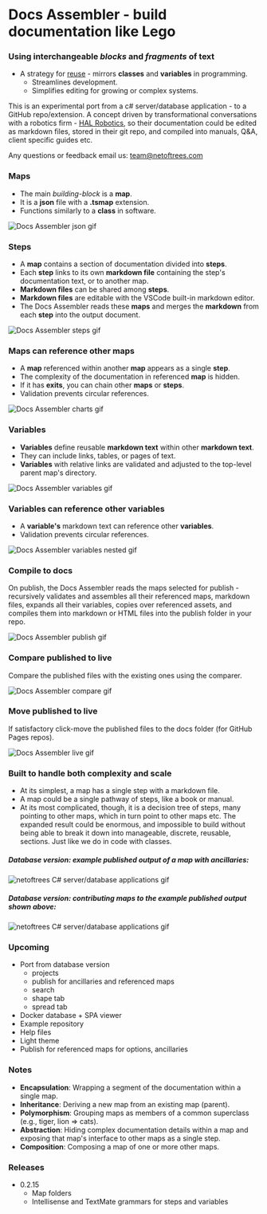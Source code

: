 
# Docs Assembler - build documentation like Lego

### Using interchangeable *blocks* and *fragments* of text
- A strategy for [reuse](#notes) - mirrors **classes** and **variables** in programming. 
    - Streamlines development.
    - Simplifies editing for growing or complex systems.
  


This is an experimental port from a c# server/database application - to a GitHub repo/extension. A concept driven by transformational conversations with a robotics firm - [HAL Robotics](https://hal-robotics.com), so their documentation could be edited as markdown files, stored in their git repo, and compiled into manuals, Q&A, client specific guides etc. 

Any questions or feedback email us: team@netoftrees.com 
    


### Maps
- The main *building-block* is a **map**.
- It is a **json** file with a **.tsmap** extension.
- Functions similarly to a **class** in software.

![Docs Assembler json gif](./assets/DocsAssemblerJson.gif)
  
  

### Steps
- A **map** contains a section of documentation divided into **steps**.
- Each **step** links to its own **markdown file** containing the step's documentation text, or to another map.
- **Markdown files** can be shared among **steps**.
- **Markdown files** are editable with the VSCode built-in markdown editor.
- The Docs Assembler reads these **maps** and merges the **markdown** from each **step** into the output document.

![Docs Assembler steps gif](./assets/DocsAssemblerSteps.gif)
  
  

### Maps can reference other maps
- A **map** referenced within another **map** appears as a single **step**.
- The complexity of the documentation in referenced **map** is hidden.
- If it has **exits**, you can chain other **maps** or **steps**.
- Validation prevents circular references.

![Docs Assembler charts gif](./assets/DocsAssemblerCharts.gif)
  
  

### Variables
- **Variables** define reusable **markdown text** within other **markdown text**.
- They can include links, tables, or pages of text.
- **Variables** with relative links are validated and adjusted to the top-level parent map's directory.

![Docs Assembler variables gif](./assets/DocsAssemblerVariables.gif)
  
  

### Variables can reference other variables
- A **variable's** markdown text can reference other **variables**.
- Validation prevents circular references.

![Docs Assembler variables nested gif](./assets/DocsAssemblerNestedVariables.gif)
  
  

### Compile to docs
On publish, the Docs Assembler reads the maps selected for publish - recursively validates and assembles all their referenced maps, markdown files, expands all their variables, copies over referenced assets, and compiles them into markdown or HTML files into the publish folder in your repo. 

![Docs Assembler publish gif](./assets/DocsAssemblerPublish.gif)
  
  

### Compare published to live
Compare the published files with the existing ones using the comparer.

![Docs Assembler compare gif](./assets/DocsAssemblerCompare.gif)
  
  

### Move published to live
If satisfactory click-move the published files to the docs folder (for GitHub Pages repos).

![Docs Assembler live gif](./assets/DocsAssemblerLive.gif)
  
  

### Built to handle both complexity and scale
- At its simplest, a map has a single step with a markdown file.
- A map could be a single pathway of steps, like a book or manual.
- At its most complicated, though, it is a decision tree of steps, many pointing to other maps, which in turn point to other maps etc. The expanded result could be enormous, and impossible to build without being able to break it down into manageable, discrete, reusable, sections. Just like we do in code with classes.
  

##### Database version: example published output of a map with ancillaries:

![netoftrees C# server/database applications gif](./assets/netoftreesCsharp.gif)
  
  


##### Database version: contributing maps to the example published output shown above:

![netoftrees C# server/database applications gif](./assets/netoftreesCsharpMaps.gif)
  

### Upcoming
- Port from database version
    - projects
    - publish for ancillaries and referenced maps
    - search
    - shape tab
    - spread tab
- Docker database + SPA viewer
- Example repository
- Help files
- Light theme
- Publish for referenced maps for options, ancillaries

  

### Notes

- **Encapsulation**: Wrapping a segment of the documentation within a single map.
- **Inheritance**: Deriving a new map from an existing map (parent).
- **Polymorphism**: Grouping maps as members of a common superclass (e.g., tiger, lion => cats).
- **Abstraction**: Hiding complex documentation details within a map and exposing that map's interface to other maps as a single step.
- **Composition**: Composing a map of one or more other maps.




### Releases
- 0.2.15
    - Map folders
    - Intellisense and TextMate grammars for steps and variables
